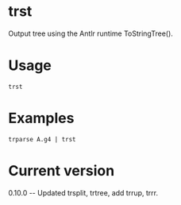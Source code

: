 # trst

Output tree using the Antlr runtime ToStringTree().

# Usage

    trst

# Examples

    trparse A.g4 | trst

# Current version

0.10.0 -- Updated trsplit, trtree, add trrup, trrr.

